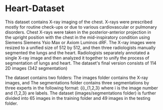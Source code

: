 # Heart-Dataset

This dataset contains X-ray imaging of the chest. X-rays were prescribed mostly for routine check-ups or due to various cardiovascular or pulmonary disorders. Chest X-rays were taken in the posterior-anterior projection in the upright position with the chest in the mid-inspiratory condition using Siemens Siemens Ysio Max or Axiom Luminos dRF. The X-ray images were resized to a unified size of 512 by 512, and then three radiologists manually segmented the lungs and the heart. Radiologists separately annotated a single X-ray image and then analyzed it together to unify the process of segmentation of lungs and heart. The dataset's final version consists of 114 2D images (342 segmentation)

The dataset contains two folders: The images folder contains the X-ray images, and The segmentations folder contains three segmentations by three experts in the following format: {i}_{1,2,3} where i is the image number and {1,2,3} are labels. The dataset (images/segmentations folder) is further divided into 65 images in the training folder and 49 images in the testing folder. 
